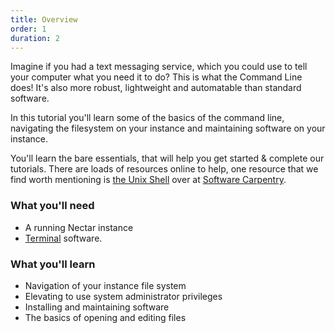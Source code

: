 ```yaml
---
title: Overview
order: 1
duration: 2
---
```

Imagine if you had a text messaging service, which you could use to tell your computer what you need it to do? This is what the Command Line does! It's also more robust, lightweight and automatable than standard software.

In this tutorial you'll learn some of the basics of the command line, navigating the filesystem on your instance and maintaining software on your instance.

You'll learn the bare essentials, that will help you get started & complete our tutorials. There are loads of resources online to help, one resource that we find worth mentioning is [the Unix Shell](https://swcarpentry.github.io/shell-novice/) over at [Software Carpentry](https://software-carpentry.org/).

### What you'll need

- A running Nectar instance
- [Terminal](https://support.ehelp.edu.au/support/solutions/articles/6000223964-terminal-software) software.

### What you'll learn

- Navigation of your instance file system
- Elevating to use system administrator privileges
- Installing and maintaining software
- The basics of opening and editing files